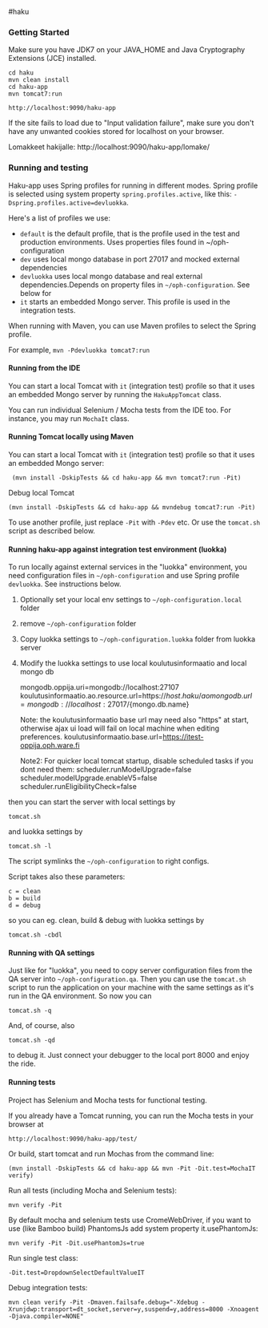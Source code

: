 #haku

### Getting Started

Make sure you have JDK7 on your JAVA_HOME and Java Cryptography Extensions (JCE) installed.

    cd haku
    mvn clean install
    cd haku-app
    mvn tomcat7:run

    http://localhost:9090/haku-app

If the site fails to load due to "Input validation failure", make sure you don't have any unwanted cookies stored for localhost on your browser.

Lomakkeet hakijalle: http://localhost:9090/haku-app/lomake/

### Running and testing

Haku-app uses Spring profiles for running in different modes. Spring profile is selected using system property `spring.profiles.active`, like this: `-Dspring.profiles.active=devluokka`.

Here's a list of profiles we use:

- `default` is the default profile, that is the profile used in the test and production environments. Uses properties files found in ~/oph-configuration
- `dev` uses local mongo database in port 27017 and mocked external dependencies
- `devluokka` uses local mongo database and real external dependencies.Depends on property files in `~/oph-configuration`. See below for
- `it` starts an embedded Mongo server. This profile is used in the integration tests.

When running with Maven, you can use Maven profiles to select the Spring profile.

For example, `mvn -Pdevluokka tomcat7:run`

#### Running from the IDE

You can start a local Tomcat with `it` (integration test) profile so that it uses an embedded Mongo server
by running the `HakuAppTomcat` class.

You can run individual Selenium / Mocha tests from the IDE too. For instance, you may run `MochaIt` class.

#### Running Tomcat locally using Maven

You can start a local Tomcat with `it` (integration test) profile so that it uses an embedded Mongo server:

     (mvn install -DskipTests && cd haku-app && mvn tomcat7:run -Pit)

Debug local Tomcat

    (mvn install -DskipTests && cd haku-app && mvndebug tomcat7:run -Pit)

To use another profile, just replace `-Pit` with `-Pdev` etc. Or use the `tomcat.sh` script as described below.

#### Running haku-app against integration test environment (luokka)

To run locally against external services in the "luokka" environment, you need configuration files in `~/oph-configuration` and
use Spring profile `devluokka`. See instructions below.

1. Optionally set your local env settings to `~/oph-configuration.local` folder
2. remove `~/oph-configuration` folder
3. Copy luokka settings to `~/oph-configuration.luokka` folder from luokka server
4. Modify the luokka settings to use local koulutusinformaatio and local mongo db

    mongodb.oppija.uri=mongodb://localhost:27107
    koulutusinformaatio.ao.resource.url=https\://${host.haku}/ao
    mongodb.url=mongodb://localhost:27017/${mongo.db.name}

    Note: the koulutusinformaatio base url may need also "https" at start, otherwise ajax ui load will fail on local machine when editing preferences.
    koulutusinformaatio.base.url=https://itest-oppija.oph.ware.fi

    Note2: For quicker local tomcat startup, disable scheduled tasks if you dont need them:
    scheduler.runModelUpgrade=false
    scheduler.modelUpgrade.enableV5=false
    scheduler.runEligibilityCheck=false

then you can start the server with local settings by

`tomcat.sh`

and luokka settings by

`tomcat.sh -l`

The script symlinks the `~/oph-configuration` to right configs.

Script takes also these parameters:

    c = clean
    b = build
    d = debug

so you can eg. clean, build & debug with luokka settings by

`tomcat.sh -cbdl`

#### Running with QA settings

Just like for "luokka", you need to copy server configuration files from the QA server into `~/oph-configuration.qa`. Then you can use
the `tomcat.sh` script to run the application on your machine with the same settings as it's run in the QA environment. So now you can

`tomcat.sh -q`

And, of course, also

`tomcat.sh -qd`

to debug it. Just connect your debugger to the local port 8000 and enjoy the ride.

#### Running tests

Project has Selenium and Mocha tests for functional testing.

If you already have a Tomcat running, you can run the Mocha tests in your browser at

    http://localhost:9090/haku-app/test/

Or build, start tomcat and run Mochas from the command line:

    (mvn install -DskipTests && cd haku-app && mvn -Pit -Dit.test=MochaIT verify)

Run all tests (including Mocha and Selenium tests):

    mvn verify -Pit

By default mocha and selenium tests use CromeWebDriver, if you want to use (like Bamboo build) PhantomsJs add system property it.usePhantomJs:

    mvn verify -Pit -Dit.usePhantomJs=true

Run single test class:

    -Dit.test=DropdownSelectDefaultValueIT

Debug integration tests:

    mvn clean verify -Pit -Dmaven.failsafe.debug="-Xdebug -Xrunjdwp:transport=dt_socket,server=y,suspend=y,address=8000 -Xnoagent -Djava.compiler=NONE"
